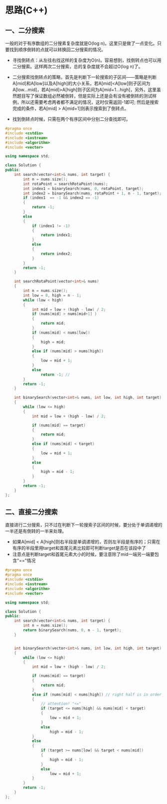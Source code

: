 # 思路(C++)

## 一、二分搜索

一般的对于有序数组的二分搜素复杂度就是O(log n)。这里只是做了一点变化。只要找到顺序倒转的点就可以转换回二分搜索的情况。

- 寻找倒转点：从左往右找这样的复杂度为O(n)。容易想到，找倒转点也可以用二分搜索。这样两次二分搜索，总的复杂度就不会超过O(log n)了。
- 二分搜索找倒转点的策略，首先是判断下一轮搜索的子区间——策略是判断A[mid]和A[low]以及A[high]的大小关系，若A[mid]<A[low]则子区间为A[low...mid]，若A[mid]>A[high]则子区间为A[mid+1...high]，另外，这里虽然题目写了保证数组必然被倒转，但是实际上还是会有没有被倒转的测试样例，所以还需要考虑两者都不满足的情况，这时仅需返回-1即可; 然后是搜索完成的条件，若A[mid] > A[mid+1]则表示搜索到了倒转点。

- 找到倒转点时候，只需在两个有序区间中分别二分查找即可。

```cpp
#pragma once
#include <cstdio>
#include <iostream>
#include <algorithm>
#include <vector>

using namespace std;

class Solution {
public:
    int search(vector<int>& nums, int target) {
        int n = nums.size();
        int rotaPoint = searchRotaPoint(nums);
        int index1 = binarySearch(nums, 0, rotaPoint, target);
        int index2 = binarySearch(nums, rotaPoint + 1, n - 1, target);
        if (index1  == -1 && index2 == -1)
        {
            return -1;
        }
        else
        {
            if (index1 != -1)
            {
                return index1;
            }
            else
            {
                return index2;
            }
        }
        return -1;
    }

    int searchRotaPoint(vector<int>& nums)
    {
        int n = nums.size();
        int low = 0, high = n - 1;
        while (low < high)
        {
            int mid = low + (high - low) / 2;
            if (nums[mid] > nums[mid+1] )
            {
                return mid;
            }
            if (nums[mid] < nums[low])
            {
                high = mid;
            }
            else if (nums[mid] > nums[high])
            {
                low = mid + 1;
            }
            else
                return -1; // 
        }
        return -1;
    }

    int binarySearch(vector<int>& nums, int low, int high, int target)
    {
        while (low <= high)
        {
            int mid = low + (high - low) / 2;

            if (nums[mid] == target)
            {
                return mid;
            }
            else if (nums[mid] < target)
            {
                low = mid + 1;
            }
            else
            {
                high = mid - 1;
            }
        }
        return -1;
    }
};
```

## 二、直接二分搜索

直接进行二分搜索，只不过在判断下一轮搜索子区间的时候，要分处于单调递增的一半还是有倒转的一半来处理。

- 如果A[mid] < A[high]则右半段是单调递增的，否则左半段是有序的；只需在有序的半段里用target和首尾元素比较即可判断target是否在该段中了
- 注意点是判断target和首尾元素大小的时候，要注意除了mid一端另一端要包含"=="情况

```cpp
#pragma once
#pragma once
#include <cstdio>
#include <iostream>
#include <algorithm>
#include <vector>

using namespace std;

class Solution {
public:
    int search(vector<int>& nums, int target) {
        int n = nums.size();
        return binarySearch(nums, 0, n - 1, target);
    }


    int binarySearch(vector<int>& nums, int low, int high, int target)
    {
        while (low <= high)
        {
            int mid = low + (high - low) / 2;

            if (nums[mid] == target)
            {
                return mid;
            }
            else if (nums[mid] < nums[high]) // right half is in order
            {
                // attention! "<="
                if (target <= nums[high] && nums[mid] < target)
                {
                    low = mid + 1;
                }
                else
                    high = mid - 1;
            }
            else
            {
                if (target >= nums[low] && target < nums[mid])
                {
                    high = mid - 1;
                }
                else
                    low = mid + 1;
            }
        }
        return -1;
    }
};
```

